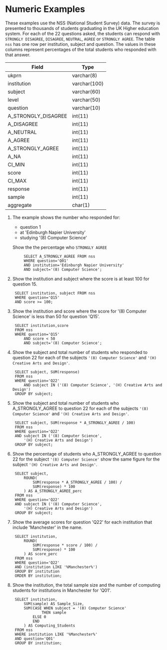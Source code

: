 # Numeric Examples

These examples use the NSS (National Student Survey) data. The survey is presented to thousands of students graduating in the UK Higher education system. For each of the 22 questions asked, the students can respond with `STRONGLY DISAGREE`, `DISAGREE`, `NEUTRAL`, `AGREE` or `STRONGLY AGREE`. The table `nss` has one row per institution, subject and question. The values in these columns represent percentages of the total students who responded with that answer.

Field | Type
-----|-----
ukprn | varchar(8)
institution | varchar(100)
subject | varchar(60)
level | varchar(50)
question | varchar(10)
A_STRONGLY_DISAGREE | int(11)
A_DISAGREE | int(11)
A_NEUTRAL | int(11)
A_AGREE | int(11)
A_STRONGLY_AGREE | int(11)
A_NA | int(11)
CI_MIN | int(11)
score | int(11)
CI_MAX | int(11)
response | int(11)
sample | int(11)
aggregate | char(1)

1. The example shows the number who responded for:

    - question 1
    - at 'Edinburgh Napier University'
    - studying '(8) Computer Science'
    
    Show the the percentage who `STRONGLY AGREE`

            SELECT A_STRONGLY_AGREE FROM nss
            WHERE question='Q01'
            AND institution='Edinburgh Napier University'
            AND subject='(8) Computer Science';

2. Show the institution and subject where the score is at least 100 for question 15.

        SELECT institution, subject FROM nss
        WHERE question='Q15'
        AND score >= 100;

3. Show the institution and score where the score for '(8) Computer Science' is less than 50 for question 'Q15'.

        SELECT institution,score
        FROM nss
        WHERE question='Q15'
            AND score < 50
            AND subject='(8) Computer Science';

4. Show the subject and total number of students who responded to question 22 for each of the subjects `'(8) Computer Science'` and `'(H) Creative Arts and Design'`.


        SELECT subject, SUM(response)
        FROM nss
        WHERE question='Q22'
            AND subject IN ('(8) Computer Science', '(H) Creative Arts and Design')
        GROUP BY subject;

5. Show the subject and total number of students who A_STRONGLY_AGREE to question 22 for each of the subjects `'(8) Computer Science'` and `'(H) Creative Arts and Design'`.

        SELECT subject, SUM(response * A_STRONGLY_AGREE / 100)
        FROM nss
        WHERE question='Q22'
        AND subject IN ('(8) Computer Science', 
            '(H) Creative Arts and Design')
        GROUP BY subject;

6. Show the percentage of students who A_STRONGLY_AGREE to question 22 for the subject `'(8) Computer Science'` show the same figure for the subject `'(H) Creative Arts and Design'`.

        SELECT subject, 
            ROUND(
                SUM(response * A_STRONGLY_AGREE / 100) / 
                SUM(response) * 100
            ) AS A_STRONGLY_AGREE_perc
        FROM nss
        WHERE question='Q22'
        AND subject IN ('(8) Computer Science', 
            '(H) Creative Arts and Design')
        GROUP BY subject;

7. Show the average scores for question 'Q22' for each institution that include 'Manchester' in the name.

        SELECT institution, 
            ROUND(
                SUM(response * score / 100) / 
                SUM(response) * 100
            ) AS score_perc
        FROM nss
        WHERE question='Q22'
        AND (institution LIKE '%Manchester%')
        GROUP BY institution
        ORDER BY institution;

8. Show the institution, the total sample size and the number of computing students for institutions in Manchester for 'Q01'.

        SELECT institution, 
            SUM(sample) AS Sample_Size, 
            SUM(CASE WHEN subject = '(8) Computer Science' 
                    THEN sample 
                ELSE 0 
                END
            ) AS Computing_Students
        FROM nss
        WHERE institution LIKE '%Manchester%'
        AND question='Q01'
        GROUP BY institution;
